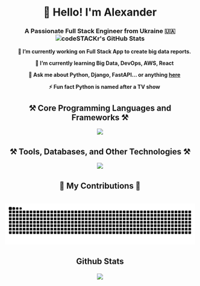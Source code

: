 
<h1 align="center">👋 Hello! I'm Alexander </h1>

<h3 align="center">A Passionate Full Stack Engineer from Ukraine 🇺🇦 <img alt="codeSTACKr's GitHub Stats" src="https://komarev.com/ghpvc/?username=your-github-ls500pymaster&color=green" /> </h3>

<b align="center">
<ul> 🔭 I’m currently working on <b>Full Stack App to create big data reports.</b>
 </ul>

<ul> 🌱 I’m currently learning <b>Big Data, DevOps, AWS, React</b></ul>
<ul>💬 Ask me about <b>Python, Django, FastAPI... or anything 
<a href="https://github.com/ls500pymaster/ls500pymaster/issues">here</a></b></ul>
<ul>⚡ Fun fact <b>Python is named after a TV show</b> </ul>

 </div>
<p align="center">
   <a href="[Mac M1 Terminal Setup](https://github.com/ls500pymaster/Mac-M1-Terminal-Setup)"/>
</a>
</p>

<h2 align="center">⚒️ Core Programming Languages and Frameworks ⚒️</h2>
<div align="center">
    <img src="https://skillicons.dev/icons?i=py,django,fastapi,flask,react,css,html,jquery" />
</div>

<h2 align="center">⚒️  Tools, Databases, and Other Technologies ⚒️</h2>
</hr>
<div align="center">
    <img src="https://skillicons.dev/icons?i=postgres,git,github,gitlab,mysql,redis,obsidian,postman,pycharm,rabbitmq,sqlite,selenium,webstorm,docker" />
</div>

<div align="center">
  <h2>🐍 My Contributions 🐍</h2>
  <br>
<img width="600" src="assets/github-user-contribution.svg" alt="snake"/>
</div>

## Github Stats  
<div align="center"><img src="https://github-readme-stats.vercel.app/api?username=ls500pymaster&show_icons=true&count_private=true&hide_border=true" align="center" /></div>  

<br/>  
